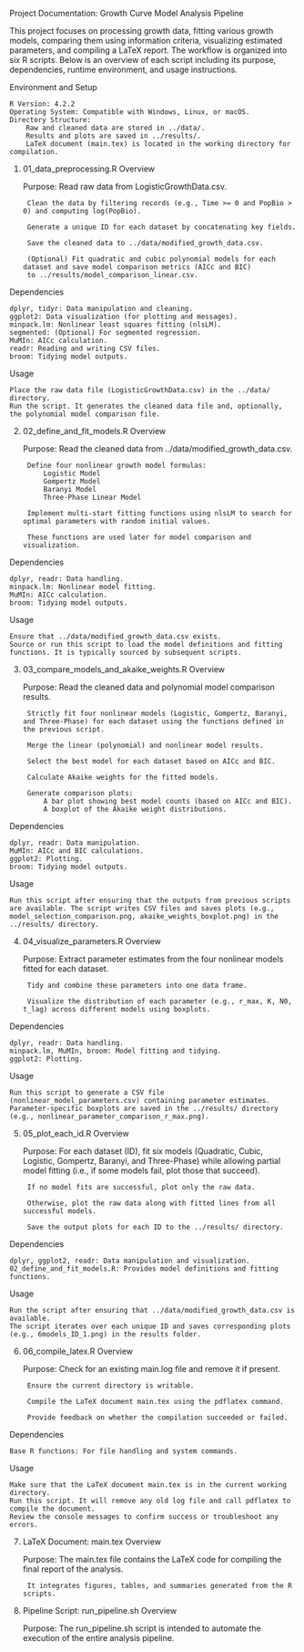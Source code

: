 Project Documentation: Growth Curve Model Analysis Pipeline

This project focuses on processing growth data, fitting various growth models, comparing them using information criteria, visualizing estimated parameters, and compiling a LaTeX report. The workflow is organized into six R scripts. Below is an overview of each script including its purpose, dependencies, runtime environment, and usage instructions.

Environment and Setup

    R Version: 4.2.2
    Operating System: Compatible with Windows, Linux, or macOS.
    Directory Structure:
        Raw and cleaned data are stored in ../data/.
        Results and plots are saved in ../results/.
        LaTeX document (main.tex) is located in the working directory for compilation.


1. 01_data_preprocessing.R
Overview

    Purpose:
        Read raw data from LogisticGrowthData.csv.

        Clean the data by filtering records (e.g., Time >= 0 and PopBio > 0) and computing log(PopBio).

        Generate a unique ID for each dataset by concatenating key fields.

        Save the cleaned data to ../data/modified_growth_data.csv.

        (Optional) Fit quadratic and cubic polynomial models for each dataset and save model comparison metrics (AICc and BIC) 
        to ../results/model_comparison_linear.csv.

Dependencies

    dplyr, tidyr: Data manipulation and cleaning.
    ggplot2: Data visualization (for plotting and messages).
    minpack.lm: Nonlinear least squares fitting (nlsLM).
    segmented: (Optional) For segmented regression.
    MuMIn: AICc calculation.
    readr: Reading and writing CSV files.
    broom: Tidying model outputs.

Usage

    Place the raw data file (LogisticGrowthData.csv) in the ../data/ directory.
    Run the script. It generates the cleaned data file and, optionally, the polynomial model comparison file.

2. 02_define_and_fit_models.R
Overview

    Purpose:
        Read the cleaned data from ../data/modified_growth_data.csv.

        Define four nonlinear growth model formulas:
            Logistic Model
            Gompertz Model
            Baranyi Model
            Three-Phase Linear Model

        Implement multi-start fitting functions using nlsLM to search for optimal parameters with random initial values.

        These functions are used later for model comparison and visualization.

Dependencies

    dplyr, readr: Data handling.
    minpack.lm: Nonlinear model fitting.
    MuMIn: AICc calculation.
    broom: Tidying model outputs.

Usage

    Ensure that ../data/modified_growth_data.csv exists.
    Source or run this script to load the model definitions and fitting functions. It is typically sourced by subsequent scripts.

3. 03_compare_models_and_akaike_weights.R
Overview

    Purpose:
        Read the cleaned data and polynomial model comparison results.

        Strictly fit four nonlinear models (Logistic, Gompertz, Baranyi, and Three-Phase) for each dataset using the functions defined in the previous script.

        Merge the linear (polynomial) and nonlinear model results.

        Select the best model for each dataset based on AICc and BIC.

        Calculate Akaike weights for the fitted models.

        Generate comparison plots:
            A bar plot showing best model counts (based on AICc and BIC).
            A boxplot of the Akaike weight distributions.

Dependencies

    dplyr, readr: Data manipulation.
    MuMIn: AICc and BIC calculations.
    ggplot2: Plotting.
    broom: Tidying model outputs.

Usage

    Run this script after ensuring that the outputs from previous scripts are available. The script writes CSV files and saves plots (e.g., model_selection_comparison.png, akaike_weights_boxplot.png) in the ../results/ directory.

4. 04_visualize_parameters.R
Overview

    Purpose:
        Extract parameter estimates from the four nonlinear models fitted for each dataset.

        Tidy and combine these parameters into one data frame.

        Visualize the distribution of each parameter (e.g., r_max, K, N0, t_lag) across different models using boxplots.

Dependencies

    dplyr, readr: Data handling.
    minpack.lm, MuMIn, broom: Model fitting and tidying.
    ggplot2: Plotting.

Usage

    Run this script to generate a CSV file (nonlinear_model_parameters.csv) containing parameter estimates.
    Parameter-specific boxplots are saved in the ../results/ directory (e.g., nonlinear_parameter_comparison_r_max.png).

5. 05_plot_each_id.R
Overview

    Purpose:
        For each dataset (ID), fit six models (Quadratic, Cubic, Logistic, Gompertz, Baranyi, and Three-Phase) while allowing partial model fitting (i.e., if some models fail, plot those that succeed).

        If no model fits are successful, plot only the raw data.

        Otherwise, plot the raw data along with fitted lines from all successful models.

        Save the output plots for each ID to the ../results/ directory.

Dependencies

    dplyr, ggplot2, readr: Data manipulation and visualization.
    02_define_and_fit_models.R: Provides model definitions and fitting functions.

Usage

    Run the script after ensuring that ../data/modified_growth_data.csv is available.
    The script iterates over each unique ID and saves corresponding plots (e.g., 6models_ID_1.png) in the results folder.

6. 06_compile_latex.R
Overview

    Purpose:
        Check for an existing main.log file and remove it if present.

        Ensure the current directory is writable.

        Compile the LaTeX document main.tex using the pdflatex command.

        Provide feedback on whether the compilation succeeded or failed.

Dependencies

    Base R functions: For file handling and system commands.

Usage

    Make sure that the LaTeX document main.tex is in the current working directory.
    Run this script. It will remove any old log file and call pdflatex to compile the document.
    Review the console messages to confirm success or troubleshoot any errors.

7. LaTeX Document: main.tex
Overview

    Purpose:
        The main.tex file contains the LaTeX code for compiling the final report of the analysis.
        
        It integrates figures, tables, and summaries generated from the R scripts.

8. Pipeline Script: run_pipeline.sh
Overview

    Purpose:
        The run_pipeline.sh script is intended to automate the execution of the entire analysis pipeline.

